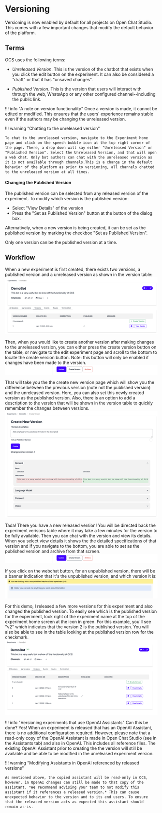 # Versioning

Versioning is now enabled by default for all projects on Open Chat Studio. This comes with a few important changes that modify the default behavior of the platform.

## Terms
OCS uses the following terms:

* *Unreleased Version*. This is the version of the chatbot that exists when you click the edit button on the experiment. It can also be considered a "draft" or that it has "unsaved changes".

* *Published Version*. This is the version that users will interact with through the web, WhatsApp or any other configured channel--including the public link.

!!! info "A note on version functionality"
    Once a version is made, it cannot be edited or modified. This ensures that the users' experience remains stable even if the authors may be changing the unreleased version.

!!! warning "Chatting to the unreleased version"

    To chat to the unreleased version, navigate to the Experiment home page and click on the speech bubble icon at the top right corner of the page. There, a drop down will say either "Unreleased Version" or "Published Version". Select the Unreleased Version, and that will open a web chat. Only bot authors can chat with the unreleased version as it is not available through channels.This is a change in the default behavior of the platform as prior to versioning, all channels chatted to the unreleased version at all times.

#### Changing the Published Version
The published version can be selected from any released version of the experiment. To modify which version is the published version:

- Select "View Details" of the version
- Press the "Set as Published Version" button at the button of the dialog box.

Alternatively, when a new version is being created, it can be set as the published version by marking the checkbox "Set as Published Version".

Only one version can be the published version at a time.


## Workflow

When a new experiment is first created, there exists two versions, a published version and a unreleased version as shown in the version table:
![CVersion Table](images/version_table_after_exp_creation.png)

Then, when you would like to create another version after making changes to the unreleased version, you can either press the create version button on the table, or navigate to the edit experiment page and scroll to the bottom to locate the create version button. Note: this button will only be enabled if changes have been made to the version.
![Edit Experiment Action Buttons](images/version_edit_view_action_buttons.png)

That will take you the the create new version page which will show you the difference between the previous version (note not the published version) and the unreleased version. Here, you can also set this newly created version as the published version. Also, there is an option to add a description to the version that will be shown in the version table to quickly remember the changes between versions.
![Create Experiment Version View](images/version_create_view.png)

Tada! There you have a new released version! You will be directed back the experiment verisons table where it may take a few minutes for the version to be fully available. Then you can chat with the version and view its details. When you select view details it shows the the detailed specifications of that version and if you navigate to the bottom, you are able to set as the published version and archive from that screen.
![Create Experiment Version View](images/version_edit_view_action_buttons.png)

If you click on the webchat button, for an unpublished version, there will be a banner indication that it's the unpublished version, and which version it is:
![Create Experiment Version View](images/version_web_chat.png)

For this demo, I released a few more versions for this experiment and also changed the published version. To easily see which is the published version for the experiment, look right of the experiment name at the top of the experiment home screen at the icon in green. For this example, you'll see "v2" which indicates that the version 2 is the published version. You will also be able to see in the table looking at the published version row for the checkmark.
![Create Experiment Version View](images/version_table_after.png)


!!! info "Versioning experiments that use OpenAI Assistants"
    Can this be done? Yes! When an experiment is released that has an OpenAI Assistant, there is no additional configuration required. However, please note that a read-only copy of the OpenAI Assistant is made in Open Chat Studio (see in the Assistants tab) and also in OpenAI. This includes all reference files. The existing OpenAI Assistant prior to creating the the version will still be available and be able to be modified in the unreleased experiment version.

!!! warning "Modifying Assistants in OpenAI referenced by released versions"

    As mentioned above, the copied assistant will be read-only in OCS, however, in OpenAI changes can still be made to that copy of the assistant. *We recommend advising your team to not modify this assistant if it references a released version.* This can cause unexpected behavior to the version and to its end users. To ensure that the released version acts as expected this assistant should remain as-is.
